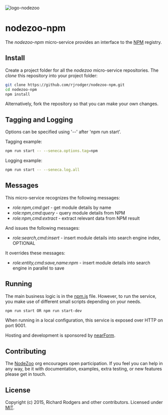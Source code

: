 ![logo-nodezoo](https://raw.githubusercontent.com/rjrodger/nodezoo-web/to-redux/client/assets/img/logo-nodezoo.png)

# nodezoo-npm

The _nodezoo-npm_ micro-service provides an interface to the
[NPM](http://npmjs.org) registry.

## Install

Create a project folder for all the _nodezoo_ micro-service repositories. The _clone_ this repository into your project folder:

```sh
git clone https://github.com/rjrodger/nodezoo-npm.git
cd nodezoo-npm
npm install
```

Alternatively, fork the repository so that you can make your own changes.

## Tagging and Logging

Options can be specified using '--' after 'npm run start'.

Tagging example:
```sh
npm run start -- --seneca.options.tag=npm
```

Logging example:
```sh
npm run start -- --seneca.log.all
```

## Messages

This micro-service recognizes the following messages:

   * _role:npm,cmd:get_ - get module details by name
   * _role:npm,cmd:query_ - query module details from NPM
   * _role:npm,cmd:extract_ - extract relevant data from NPM result

And issues the following messages:

   * _role:search,cmd:insert_ - insert module details into search engine index, OPTIONAL

It overrides these messages:

   * _role:entity,cmd:save,name:npm_ - insert module details into search engine in parallel to save

## Running

The main business logic is in the
[npm.js](https://github.com/rjrodger/nodezoo-npm/blob/master/npm.js)
file. However, to run the service, you make use of different small
scripts depending on your needs.

```sh
npm run start OR npm run start-dev
```

When running in a local configuration, this service is exposed over
HTTP on port 9001.

Hosting and development is sponsored by [nearForm](http://nearform.com).

## Contributing
The [NodeZoo](http://www.nodezoo.com/) org encourages open participation. If you feel you can help in any way, be it with documentation, examples, extra testing, or new features please get in touch.

## License
Copyright (c) 2015, Richard Rodgers and other contributors.
Licensed under [MIT](./LICENSE).

